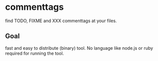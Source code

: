 # commenttags

find TODO, FIXME and XXX commenttags at your files.

## Goal
fast and easy to distribute (binary) tool. No language like node.js or ruby required for running the tool.
